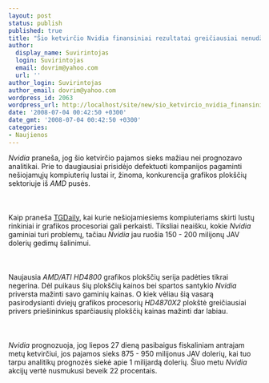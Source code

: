 ```yaml
---
layout: post
status: publish
published: true
title: "Šio ketvirčio Nvidia finansiniai rezultatai greičiausiai nenudžiugins"
author:
  display_name: Suvirintojas
  login: Suvirintojas
  email: dovrim@yahoo.com
  url: ''
author_login: Suvirintojas
author_email: dovrim@yahoo.com
wordpress_id: 2063
wordpress_url: http://localhost/site/new/sio_ketvircio_nvidia_finansiniai_rezultatai_greiciausiai_nenudziugins/
date: '2008-07-04 00:42:50 +0300'
date_gmt: '2008-07-04 00:42:50 +0300'
categories:
- Naujienos
---
```

<p><i>Nvidia</i> praneša, jog šio ketvirčio pajamos sieks mažiau nei prognozavo analitikai. Prie to daugiausiai prisidėjo defektuoti kompanijos pagaminti nešiojamųjų kompiuterių lustai ir, žinoma, konkurencija grafikos plokščių sektoriuje iš <i>AMD</i> pusės.<br />
<br><br />
<br>Kaip praneša <a class="ns" href="http://www.tgdaily.com/content/view/38237/135/">TGDaily</a>, kai kurie nešiojamiesiems kompiuteriams skirti lustų rinkiniai ir grafikos procesoriai gali perkaisti. Tiksliai neaišku, kokie <i>Nvidia</i> gaminiai turi problemų, tačiau <i>Nvidia</i> jau ruošia 150 - 200 milijonų JAV dolerių gedimų šalinimui.<br />
<br><br />
<br>Naujausia <i>AMD/ATI HD4800</i> grafikos plokščių serija padėties tikrai negerina. Dėl puikaus šių plokščių kainos bei spartos santykio <i>Nvidia</i> priversta mažinti savo gaminių kainas. O kiek vėliau šią vasarą pasirodysianti dviejų grafikos procesorių <i>HD4870X2</i> plokštė greičiausiai privers priešininkus sparčiausių plokščių kainas mažinti dar labiau.<br />
<br><br />
<br><i>Nvidia</i> prognozuoja, jog liepos 27 dieną pasibaigus fiskaliniam antrajam metų ketvirčiui, jos pajamos sieks 875 - 950 milijonus JAV dolerių, kai tuo tarpu analitikų prognozės siekė apie 1 milijardą dolerių. Šiuo metu <i>Nvidia</i> akcijų vertė nusmukusi beveik 22 procentais.<br />
<br><br />
<br><br />
<br></p>

